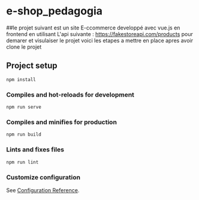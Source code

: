 
# e-shop_pedagogia

##le projet suivant est un site E-ccommerce developpé avec vue.js en frontend en utilisant L'api suivante :  https://fakestoreapi.com/products
pour demarer et visulaiser le projet voici les etapes a mettre en place apres avoir clone le projet

## Project setup
```
npm install
```

### Compiles and hot-reloads for development
```
npm run serve
```

### Compiles and minifies for production
```
npm run build
```

### Lints and fixes files
```
npm run lint
```

### Customize configuration
See [Configuration Reference](https://cli.vuejs.org/config/).
